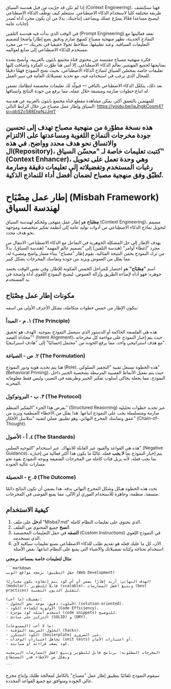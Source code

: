 إذا لم تكن قد جرّبت من قبل هندسة السياق (Context Engineering)، فهنا ستكتشف طريقة مختلفة كليا لاستخدام الذكاء الاصطناعي.
ستتعلم كيف توظّف الذكاء الاصطناعي ليصبح مساعدا فعّالا يسرّع عملك ويضاعف إنتاجيتك، بدلا من أن يكون مجرد أداة تُصدر إجابات عامة.

في الوقت الذي بدأت فيه هندسة التلقين (Prompt Engineering) تفقد فعاليتها مع النماذج الحديثة، تظهر منهجية مصباح كمنهج صارم ودقيق يضع إطارا واضحا لتصميم التعليمات السياقية.
وعند تطبيقها، ستلاحظ تحولا حقيقيا في تجربتك — من مجرد مستخدم للذكاء الاصطناعي إلى صانع لعوالمه.

فكرة منهجية مصباح مقتبسة من محتوى قناة مجتمع بايثون بالعربية، وأنصح بشدة بمتابعتها لجميع المهتمين بعالم الذكاء الاصطناعي.
إلا أنني هنا طوّرت الفكرة وأضافت إليها تعليمات خاصة بمحسّن السياق لنماذج الذكاء الاصطناعي، بحيث تمنح النموذج فهمًا دقيقًا للمجال الذي ترغب في استخدامه فيه، مع تحديد تفضيلاتك العامة في سير العمل.

بعد ذلك، يتكفّل الذكاء الاصطناعي بالباقي — فيولّد لك تعليمات مخصصة لنظامك تضمن له اتباع خطوات صارمة ومنسقة خلال عمله، مما يرفع من جودة النتائج واتساقها.

للمهتمين بالتعمق أكثر، يمكن مشاهدة مقطع قناة مجتمع بايثون بالعربية عن هندسة السياق وإطار عمل مصباح من خلال الرابط التالي:
https://youtu.be/IaJhgkCosm4?si=qbSZc588DwNJJntT

هذه نسخة مطوّرة من منهجية مصباح تهدف إلى تحسين جودة مخرجات النماذج اللغوية ومساعدتها على الالتزام والاتساق نحو هدف محدد وواضح.
في هذه ال(Repository)، كتبت تعليمات خاصة لـ "محسّن السياق" (Context Enhancer)، وهي وحدة تعمل على تحويل رغبات المستخدم وتفضيلاته إلى تعليمات دقيقة وصارمة تُطبّق وفق منهجية مصباح لضمان أفضل أداء للنماذج الذكية.
---

# إطار عمل مِصْبَاح (Misbah Framework) لهندسة السياق

**مِصْبَاح** هو إطار عمل منهجي ومُحكم لهندسة السياق (Context Engineering)، مصمم لتحويل نماذج الذكاء الاصطناعي من أدوات توليد عامة إلى أنظمة تفكير متخصصة وموجهة نحو هدف محدد.

يهدف الإطار إلى حل المشكلة الجوهرية في التفاعل مع الذكاء الاصطناعي: الانتقال من مجرد "إعطاء أوامر" (هندسة التلقين) إلى "تصميم عالم المهمة" (هندسة السياق). بدلاً من ترك النموذج يخمن النتيجة المثالية، يقوم إطار "مصباح" ببناء مسار واضح ومضيء له، مما يقلل من الغموض ويزيد من جودة وتماسك المخرجات بشكل كبير.

اسم **"مِصْبَاح"** هو اختصار للمراحل الخمس المكونة للإطار، وفي نفس الوقت يجسد جوهره: فهو أداة لإضاءة الطريق وإزالة الغموض، ليصبح النموذج اللغوي أداة واضحة في يد المستخدم.

## مكونات إطار عمل مِصْبَاح

يتكون الإطار من خمس خطوات متكاملة، تشكل الأحرف الأولى من اسمه:

### ١. م - المبدأ (The Principle)
هذه هي الفلسفة الحاكمة أو الدستور الذي سيعمل النموذج بموجبه. الهدف هو تحقيق "محاذاة القصد" (Intent Alignment)، حيث يتم إجبار النموذج على مواءمة كل مخرجاته مع هدف استراتيجي واحد، مما يرفع الجودة من "محتمل إحصائيًا" إلى "هادف استراتيجيًا".

### ٢. ص - الصياغة (The Formulation)
هنا يتم تحديد هوية ودور النموذج (Role). هذه الخطوة تستغل تقنية "التحفيز السلوكي" (Behavioral Priming)، حيث يتم تفعيل الأنماط العصبية المرتبطة بشخصية الخبير داخل النموذج، مما يجعله يحاكي أسلوب تفكير الخبير وطريقته في التعبير، وليس فقط معلوماته المخزنة.

### ٣. ب - البروتوكول (The Protocol)
يفرض هذا الجزء "التفكير المنظم" (Structured Reasoning) عبر تحديد خطوات تحليلية صارمة ومتسلسلة يجب على النموذج اتباعها. هذا يقلل من الأخطاء المنطقية ويزيد من عمق وتماسك المخرج النهائي، وهو تطبيق عملي لتقنية "سلاسل الأفكار" (Chain-of-Thought).

### ٤. أ - الأصول (The Standards)
هذه هي القواعد والقيود غير القابلة للانتهاك. عبر استخدام "التوجيه السلبي" (Negative Guidance)، يتم إخبار النموذج بما **لا يجب** فعله. غالبًا ما يكون هذا أكثر فعالية من إخباره بما يجب فعله، لأنه يزيل فئات كاملة من المخرجات الضعيفة ويوجه النموذج بقوة نحو مسارات عالية الجودة.

### ٥. ح - الحصيلة (The Outcome)
تحدد هذه الخطوة هيكل وشكل المخرج النهائي بدقة. هذا يضمن أن تكون النتائج دائمًا متسقة، منظمة، وجاهزة للاستخدام الفوري أو الآلي، مما يمنع الفوضى في المخرجات.


## كيفية الاستخدام
1.  **ادخل** على ملف "Misba7.md" الذي يحتوي على تعليمات النظام كاملة.
2. **انسخ** جميع المحتوى من الملف.
2.  **الصقه** في حقل التعليمات المخصصة (Custom Instructions) في النموذج اللغوي الذي تستخدمه.
3.  الآن، كل ما عليك فعله هو تقديم طلب للذكاء الاصطناعي بصنع تعليمات سياقية لأي استخدام تحتاجه وكتابة تفضيلاتك والاشياء التي يمنع على النظام اتباعها. بعض الأمثلة:
    
**مثال لتعليمات خاصة بمساعد برمجي**:
    
    ```markdown
    حقل التطبيق: برمجة مواقع الويب (Web Development)
    
    الهدف النهائي: أريد إطارًا يضمن أن أي كود يتم إنشاؤه يكون معياريًا (modular)، قابلاً للتطوير (scalable)، ويتبع أفضل الممارسات (best practices) لتقليل الديون التقنية.
    
    تفضيلات (ما أحب):
    - الأسلوب: دقيق، موجه نحو الحلول (solution-oriented).
    - الأولوية لكفاءة الكود (Code Efficiency).
    - استخدم أمثلة كود موجزة (code snippets) للتوضيح.
    - التركيز على مبادئ (SOLID) و (DRY).
    
    ما لا أحب (الممنوعات):
    - الحلول السريعة المؤقتة (hacks).
    - الكود المتكرر (boilerplate) غير الضروري.
    - تجاهل اختبارات الوحدات (unit tests) أو اعتبارات الأمان.
    - كود يصعب قراءته أو صيانته.
    
    المخرجات المطلوبة: برنامج قابل للتطوير ويتبع افضل الممارسات البرمجية ويقلل من الأخطاء قدر المستطاع 

    ```
سيقوم النموذج تلقائيًا بتطبيق إطار عمل "مصباح" بالكامل لمعالجة طلبك وإنتاج مخرج عالي الجودة ومتوافق مع جميع القواعد المحددة.
